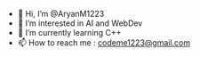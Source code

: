 - 👋 Hi, I’m @AryanM1223
- 👀 I’m interested in AI and WebDev
- 🌱 I’m currently learning C++
- 📫 How to reach me : codeme1223@gmail.com


<!---
AryanM1223/AryanM1223 is a ✨ special ✨ repository because its `README.md` (this file) appears on your GitHub profile.
You can click the Preview link to take a look at your changes.
--->
